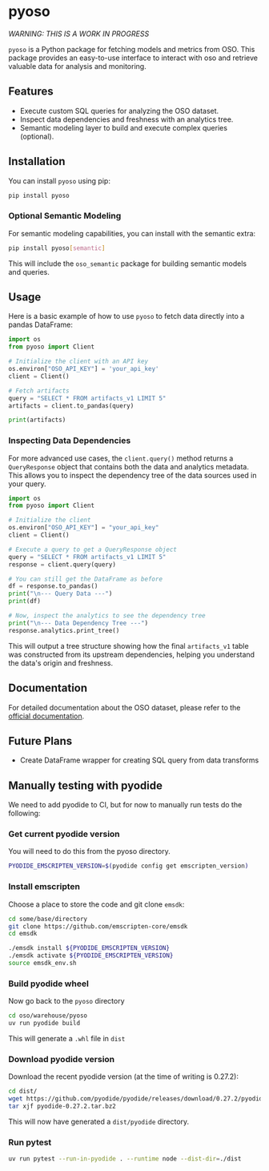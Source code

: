 # pyoso

_WARNING: THIS IS A WORK IN PROGRESS_

`pyoso` is a Python package for fetching models and metrics from OSO. This package provides an easy-to-use interface to interact with oso and retrieve valuable data for analysis and monitoring.

## Features

- Execute custom SQL queries for analyzing the OSO dataset.
- Inspect data dependencies and freshness with an analytics tree.
- Semantic modeling layer to build and execute complex queries (optional).

## Installation

You can install `pyoso` using pip:

```bash
pip install pyoso
```

### Optional Semantic Modeling

For semantic modeling capabilities, you can install with the semantic extra:

```bash
pip install pyoso[semantic]
```

This will include the `oso_semantic` package for building semantic models and queries.

## Usage

Here is a basic example of how to use `pyoso` to fetch data directly into a pandas DataFrame:

```python
import os
from pyoso import Client

# Initialize the client with an API key
os.environ["OSO_API_KEY"] = 'your_api_key'
client = Client()

# Fetch artifacts
query = "SELECT * FROM artifacts_v1 LIMIT 5"
artifacts = client.to_pandas(query)

print(artifacts)
```

### Inspecting Data Dependencies

For more advanced use cases, the `client.query()` method returns a `QueryResponse` object that contains both the data and analytics metadata. This allows you to inspect the dependency tree of the data sources used in your query.

```python
import os
from pyoso import Client

# Initialize the client
os.environ["OSO_API_KEY"] = "your_api_key"
client = Client()

# Execute a query to get a QueryResponse object
query = "SELECT * FROM artifacts_v1 LIMIT 5"
response = client.query(query)

# You can still get the DataFrame as before
df = response.to_pandas()
print("\n--- Query Data ---")
print(df)

# Now, inspect the analytics to see the dependency tree
print("\n--- Data Dependency Tree ---")
response.analytics.print_tree()
```

This will output a tree structure showing how the final `artifacts_v1` table was constructed from its upstream dependencies, helping you understand the data's origin and freshness.

## Documentation

For detailed documentation about the OSO dataset, please refer to the [official documentation](https://docs.opensource.observer/docs/integrate/datasets/).

## Future Plans

- Create DataFrame wrapper for creating SQL query from data transforms

## Manually testing with pyodide

We need to add pyodide to CI, but for now to manually run tests do the following:

### Get current pyodide version

You will need to do this from the pyoso directory.

```bash
PYODIDE_EMSCRIPTEN_VERSION=$(pyodide config get emscripten_version)
```

### Install emscripten

Choose a place to store the code and git clone `emsdk`:

```bash
cd some/base/directory
git clone https://github.com/emscripten-core/emsdk
cd emsdk

./emsdk install ${PYODIDE_EMSCRIPTEN_VERSION}
./emsdk activate ${PYODIDE_EMSCRIPTEN_VERSION}
source emsdk_env.sh
```

### Build pyodide wheel

Now go back to the `pyoso` directory

```bash
cd oso/warehouse/pyoso
uv run pyodide build
```

This will generate a `.whl` file in `dist`

### Download pyodide version

Download the recent pyodide version (at the time of writing is 0.27.2):

```bash
cd dist/
wget https://github.com/pyodide/pyodide/releases/download/0.27.2/pyodide-0.27.2.tar.bz2
tar xjf pyodide-0.27.2.tar.bz2
```

This will now have generated a `dist/pyodide` directory.

### Run pytest

```bash
uv run pytest --run-in-pyodide . --runtime node --dist-dir=./dist
```
